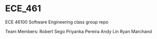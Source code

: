 # ECE_461
ECE 46100 Software Engineering class group repo


Team Members:
Robert Sego
Priyanka Pereira
Andy Lin
Ryan Marchand
